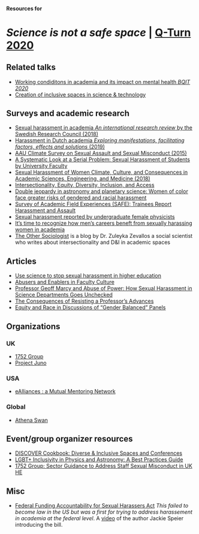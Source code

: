 #### Resources for
# _Science is not a safe space_ | [Q-Turn 2020](https://www.q-turn.org/)

## Related talks

- [Working condiditons in academia and its impact on mental health _BQIT 2020_](https://www.youtube.com/watch?v=kxRyIW8JjPU)
- [Creation of inclusive spaces in science & technology](https://www.youtube.com/watch?v=L0HGkQ_OXwY)

## Surveys and academic research

- [Sexual harassment in academia _An international research review_ by the Swedish Research Council (2018)](https://www.superaproject.eu/wp-content/uploads/2018/12/Sexual-harassment-in-academia_VR_2018.pdf)
- [Harassment in Dutch academia _Exploring manifestations, facilitating factors, effects and solutions_ (2019)](https://www.lnvh.nl/uploads/moxiemanager/LNVH_rapport__lsquo_Harassment_in_Dutch_academia__Exploring_manifestations__facilitating_factors__effects_and_solutions_rsquo_.pdf)
- [AAU Climate Survey on Sexual Assault and Sexual Misconduct (2015)](https://www.aau.edu/key-issues/aau-climate-survey-sexual-assault-and-sexual-misconduct-2015)
- [A Systematic Look at a Serial Problem: Sexual Harassment of Students by University Faculty](https://papers.ssrn.com/sol3/papers.cfm?abstract_id=2971447)
- [Sexual Harassment of Women Climate, Culture, and Consequences in Academic Sciences, Engineering, and Medicine (2018)](https://www.nap.edu/catalog/24994/sexual-harassment-of-women-climate-culture-and-consequences-in-academic)
- [Intersectionality, Equity, Diversity, Inclusion, and Access](https://othersociologist.com/intersectionality-equity-diversity/)
- [Double jeopardy in astronomy and planetary science: Women of color face greater risks of gendered and racial harassment](https://agupubs.onlinelibrary.wiley.com/doi/pdf/10.1002/2017JE005256@10.1002/(ISSN)1944-9208.COMPL1)
- [Survey of Academic Field Experiences (SAFE): Trainees Report Harassment and Assault](https://journals.plos.org/plosone/article?id=10.1371/journal.pone.0102172&xid=17259,15700002,15700021,15700124,15700149,15700168,15700173,15700186,15700201)
- [Sexual harassment reported by undergraduate female physicists](https://journals.aps.org/prper/pdf/10.1103/PhysRevPhysEducRes.15.010121)
- [It’s time to recognize how men’s careers beneft from sexually harassing women in academia](https://hugeog.com/wp-content/uploads/2019/06/HG_Vol-12_No1_2019_ch11.pdf)
- [The Other Sociologist](https://othersociologist.com/) is a blog by Dr. Zuleyka Zevallos a social scientist who writes about intersectionality and D&I in academic spaces

## Articles

- [Use science to stop sexual harassment in higher education](https://www.pnas.org/content/pnas/117/37/22614.full.pdf)
- [Abusers and Enablers in Faculty Culture](https://www.chronicle.com/article/abusers-and-enablers-in-faculty-culture/)
- [Professor Geoff Marcy and Abuse of Power: How Sexual Harassment in Science Departments Goes Unchecked](https://www.themarysue.com/harassment-science-departments/)
- [The Consequences of Resisting a Professor’s Advances](https://the-toast.net/2016/03/23/the-consequences-of-resisting-a-professors-advances/)
- [Equity and Race in Discussions of “Gender Balanced” Panels](https://othersociologist.com/2017/06/19/equity-race-discussions-gender-balance-panels/#more-11003)

## Organizations

### UK

- [1752 Group](https://1752group.com/) 
- [Project Juno](https://www.iop.org/about/IOP-diversity-inclusion/project-juno)

### USA

- [eAlliances : a Mutual Mentoring Network](https://ealliances.aapt.org/about.cfm)

### Global
- [Athena Swan](https://www.advance-he.ac.uk/equality-charters/athena-swan-charter#what-is)


## Event/group organizer resources
- [DISCOVER Cookbook: Diverse & Inclusive Spaces and Conferences](https://discover-cookbook.github.io/)
- [LGBT+ Inclusivity in Physics and Astronomy: A Best Practices Guide](https://arxiv.org/abs/1804.08406)
- [1752 Group: Sector Guidance to Address Staff Sexual Misconduct in UK HE](https://1752group.com/sector-guidance/)

## Misc

- [Federal Funding Accountability for Sexual Harassers Act](https://www.congress.gov/bill/114th-congress/house-bill/6161) _This failed to become law in the US but was a first for trying to address harassement in academia at the federal level_. A [video](https://www.youtube.com/watch?v=wE4XhpAcG74) of the author Jackie Speier introducing the bill.
